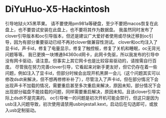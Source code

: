# DiYuHuo-X5-Hackintosh
引导地狱火X5黑苹果。
请不要使用pm981a等硬盘，至少不要把macos恢复在此盘上，也不要尝试安装在此盘上，也不要将其作为数据盘。
我虽然同时发布了clover引导版本和oc引导版本，但还是建议广大爱好者使用或尽快迁移到oc引导，因为有部分重要驱动已经不再对clover做兼容性测试。
clover和oc均注入了显卡id，声卡id，修复了电量显示，修复了触控板，修复了关机和睡眠，oc无背光问题等等。
我已更换一块博通94360cd网卡，此网卡免驱，所以我发布的引导中没有网卡驱动，请注意。但事实上其它网卡也是比较容易驱动的，请按需自行百度。
尽管我在努力完善clover引导，它看起来对新手更友好，但它仍存在着一些问题，例如注入了显卡id，但部分时候会出现开机黑屏一会儿（这个问题其实可以修改dsdt来解决，但不想再修修补补了），尽管注入了声卡id，但在部分情况下会出现声卡不加载的情况，需要重启甚至多次重启来解决，原因未知，部分情况下会出现部分磁盘不能挂载的问题，同样需要重启解决，原因未知。且该clover引导实际上dsdt不是完美的。
oc引导唯一的问题是初次开机可能会禁行，但这只是因为usb注入问题导致，初次使用请禁用usbinjestall.kext，启动后在勾选即可，或放入usb定制驱动。
